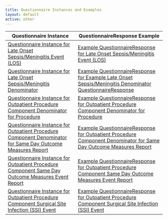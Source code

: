```yaml
---
title: Questionnaire Instances and Examples
layout: default
active: other
---
```


<!-- { :.no_toc } -->

<!-- TOC  the css styling for this is \pages\assets\css\project.css under 'markdown-toc'-->

<!-- * Do not remove this line (it will not be displayed)
{:toc} -->

<!-- end TOC -->

  <table>
    <thead>
      <tr>
        <th>Questionnaire Instance</th>
        <th>QuestionnaireResponse Example</th>
      </tr>
    </thead>
    <tbody>
      <tr>
        <td><a href="Questionnaire-hai-questionnaire-los-event.html">Questionnaire Instance for Late Onset Sepsis/Meningitis Event (LOS)</a></td>
        <td><a href="QuestionnaireResponse-hai-questionnaireresponse-los-event.html">Example QuestionnaireResponse for Late Onset Sepsis/Meningitis Event (LOS)</a></td>
      </tr>
      <tr>
        <td><a href="Questionnaire-hai-questionnaire-los-denom.html">Questionnaire Instance for Late Onset Sepsis/Meningitis Denominator</a></td>
        <td><a href="QuestionnaireResponse-hai-questionnaireresponse-los-denom.html">Example QuestionnaireResponse for Example Late Onset Sepsis/Meningitis Denominator QuestionnaireResponse</a></td>
      </tr>      
      <tr>
        <td><a href="Questionnaire-hai-questionnaire-opc-proc-denom.html">Questionnaire Instance for Outpatient Procedure Component Denominator for Procedure</a></td>
        <td><a href="QuestionnaireResponse-hai-questionnaireresponse-opc-proc-denom.html">Example QuestionnaireResponse for Outpatient Procedure Component Denominator for Procedure</a></td>
      </tr>
      <tr>
        <td><a href="Questionnaire-hai-questionnaire-opc-sdom-denom.html">Questionnaire Instance for Outpatient Procedure Component Denominator for Same Day Outcome Measures Report</a></td>
        <td><a href="QuestionnaireResponse-hai-questionnaireresponse-opc-sdom-denom.html">Example QuestionnaireResponse for Outpatient Procedure Component Denominator for Same Day Outcome Measures Report</a></td>
      </tr>
      <tr>
        <td><a href="Questionnaire-hai-questionnaire-opc-sdom-event.html">Questionnaire Instance for Outpatient Procedure Component Same Day Outcome Measures Event Report</a></td>
        <td><a href="QuestionnaireResponse-hai-questionnaireresponse-opc-sdom-event.html">Example QuestionnaireResponse for Outpatient Procedure Component Same Day Outcome Measures Event Report</a></td>
      </tr>
      <tr>
        <td><a href="Questionnaire-hai-questionnaire-opc-ssi-event.html">Questionnaire Instance for Outpatient Procedure Component Surgical Site Infection (SSI) Event</a></td>
        <td><a href="QuestionnaireResponse-hai-questionnaireresponse-opc-ssi-event.html">Example QuestionnaireResponse for Outpatient Procedure Component Surgical Site Infection (SSI) Event</a></td>
      </tr>
    </tbody>
  </table>